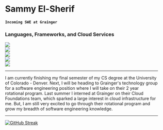 <!---
SammyEl-Sherif/SammyEl-Sherif is a ✨ special ✨ repository because its `README.md` (this file) appears on your GitHub profile.
You can click the Preview link to take a look at your changes.
--->


# Sammy El-Sherif
#### ```Incoming SWE at Grainger```

### Languages, Frameworks, and Cloud Services

<p align="left">
<a href="https://skillicons.dev">
    <img src="https://skillicons.dev/icons?i=c,cpp,java,python" />
  </a>
  </br>
  <a href="https://skillicons.dev">
    <img src="https://skillicons.dev/icons?i=react,redux,nodejs,express,js,html,css,styledcomponents" />
  </a>
  </br>
  <a href="https://skillicons.dev">
    <img src="https://skillicons.dev/icons?i=mysql,mongodb," />
  </a>
  </br>
  <a href="https://skillicons.dev">
    <img src="https://skillicons.dev/icons?i=git,vim,vscode,figma," />
  </a>
  </br>
  <a href="https://skillicons.dev">
    <img src="https://skillicons.dev/icons?i=aws" />
  </a>
</p>

---

I am currently finishing my final semester of my CS degree at the University of Colorado - Denver. Next, I will be heading to Grainger's technology group for a software engineering position where I will take on their 2 year rotational program. Last summer I interned at Grainger on their Cloud Foundations team, which sparked a large interest in cloud infrastructure for me. But, I am still very excited to go through their rotational program and grow my breadth of software engineering knowledge.  

---

[![GitHub Streak](https://streak-stats.demolab.com/?user=SammyEl-Sherif&theme=github-dark&hide_border=true)](https://git.io/streak-stats)
